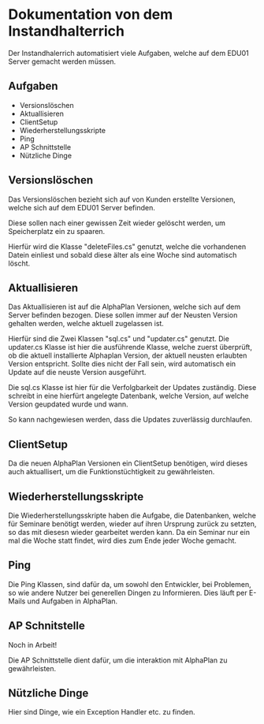 # Dokumentation von dem Instandhalterrich

Der Instandhalerrich automatisiert viele Aufgaben, welche auf dem EDU01 Server gemacht werden müssen.

## Aufgaben

- Versionslöschen
- Aktuallisieren
- ClientSetup
- Wiederherstellungsskripte
- Ping
- AP Schnittstelle
- Nützliche Dinge

## Versionslöschen

Das Versionslöschen bezieht sich auf von Kunden erstellte Versionen, welche sich auf dem EDU01 Server befinden.

Diese sollen nach einer gewissen Zeit wieder gelöscht werden, um Speicherplatz ein zu spaaren.

Hierfür wird die Klasse "deleteFiles.cs" genutzt, welche die vorhandenen Datein einliest und sobald diese älter als eine Woche sind automatisch löscht.

## Aktuallisieren

Das Aktuallisieren ist auf die AlphaPlan Versionen, welche sich auf dem Server befinden bezogen. Diese sollen immer auf der Neusten Version gehalten werden, welche aktuell zugelassen ist.

Hierfür sind die Zwei Klassen "sql.cs" und "updater.cs" genutzt. Die updater.cs Klasse ist hier die ausführende Klasse, welche zuerst überprüft, ob die aktuell installierte Alphaplan Version, der aktuell neusten erlaubten Version entspricht. Sollte dies nicht der Fall sein, wird automatisch ein Update auf die neuste Version ausgeführt.

Die sql.cs Klasse ist hier für die Verfolgbarkeit der Updates zuständig. Diese schreibt in eine hierfürt angelegte Datenbank, welche Version, auf welche Version geupdated wurde und wann.

So kann nachgewiesen werden, dass die Updates zuverlässig durchlaufen.

## ClientSetup

Da die neuen AlphaPlan Versionen ein ClientSetup benötigen, wird dieses auch aktuallisert, um die Funktionstüchtigkeit zu gewährleisten.

## Wiederherstellungsskripte

Die Wiederherstellungsskripte haben die Aufgabe, die Datenbanken, welche für Seminare benötigt werden, wieder auf ihren Ursprung zurück zu setzten, so das mit diesesn wieder gearbeitet werden kann. Da ein Seminar nur ein mal die Woche statt findet, wird dies zum Ende jeder Woche gemacht.

## Ping

Die Ping Klassen, sind dafür da, um sowohl den Entwickler, bei Problemen, so wie andere Nutzer bei generellen Dingen zu Informieren.
Dies läuft per E-Mails und Aufgaben in AlphaPlan.

## AP Schnitstelle

Noch in Arbeit!

Die AP Schnittstelle dient dafür, um die interaktion mit AlphaPlan zu gewährleisten.

## Nützliche Dinge

Hier sind Dinge, wie ein Exception Handler etc. zu finden.
